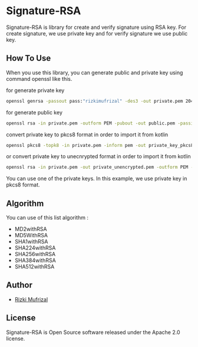 # Signature-RSA

Signature-RSA is library for create and verify signature using RSA key. For create signature, we use private key and for verify signature we use public key.

## How To Use

When you use this library, you can generate public and private key using command openssl like this.

for generate private key

```bash
openssl genrsa -passout pass:"rizkimufrizal" -des3 -out private.pem 2048
```

for generate public key

```bash
openssl rsa -in private.pem -outform PEM -pubout -out public.pem -passin pass:"rizkimufrizal"
```

convert private key to pkcs8 format in order to import it from kotlin

```bash
openssl pkcs8 -topk8 -in private.pem -inform pem -out private_key_pkcs8.pem -outform pem -nocrypt -passin pass:"rizkimufrizal"
```

or convert private key to unecnrypted format in order to import it from kotlin

```bash
openssl rsa -in private.pem -out private_unencrypted.pem -outform PEM -passin pass:"rizkimufrizal"
```

You can use one of the private keys. In this example, we use private key in pkcs8 format.

## Algorithm

You can use of this list algorithm :

 * MD2withRSA
 * MD5WithRSA
 * SHA1withRSA
 * SHA224withRSA
 * SHA256withRSA
 * SHA384withRSA
 * SHA512withRSA

## Author

* [Rizki Mufrizal](https://github.com/RizkiMufrizal)

## License

Signature-RSA is Open Source software released under the Apache 2.0 license.

